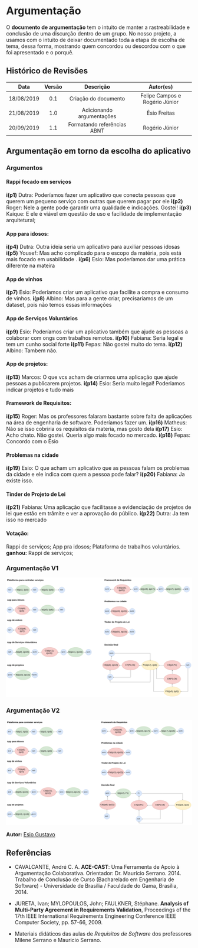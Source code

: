 # Argumentação

O **documento de argumentação** tem o intuito de manter a rastreabilidade e conclusão de uma discurção dentro de um grupo. No nosso projeto, a usamos com o intuito de deixar documentado toda a etapa de escolha de tema, dessa forma, mostrando quem concordou ou descordou com o que foi apresentado e o porquê.

## Histórico de Revisões

|    Data    | Versão |         Descrição         |           Autor(es)            |
| :--------: | :----: | :-----------------------: | :----------------------------: |
| 18/08/2019 |  0.1   |   Criação do documento    | Felipe Campos e Rogério Júnior |
| 21/08/2019 |  1.0   | Adicionando argumentações |          Ésio Freitas          |
| 20/09/2019 |  1.1   | Formatando referências ABNT | Rogério Júnior |

## Argumentação em torno da escolha do aplicativo

### Argumentos

#### Rappi focado em serviços

**i(p1)** Dutra: Poderíamos fazer um aplicativo que conecta pessoas que querem um pequeno serviço com outras que querem pagar por ele
**i(p2)** Roger: Nele a gente pode garantir uma qualidade e indicações. Gostei!
**i(p3)** Kaique: E ele é viável em questão de uso e facilidade de implementação arquitetural;

#### App para idosos:

**i(p4)** Dutra: Outra ideia seria um aplicativo para auxiliar pessoas idosas
**i(p5)** Yousef: Mas acho complicado para o escopo da matéria, pois está mais focado em usabilidade .
**i(p6)** Esio: Mas poderíamos dar uma prática diferente na mateira

#### App de vinhos

**i(p7)** Esio: Poderíamos criar um aplicativo que facilite a compra e consumo de vinhos.
**i(p8)** Albino: Mas para a gente criar, precisaríamos de um dataset, pois não temos essas informações

#### App de Serviços Voluntários

**i(p9)** Esio: Poderíamos criar um aplicativo também que ajude as pessoas a colaborar com ongs com trabalhos remotos.
**i(p10)** Fabiana: Seria legal e tem um cunho social forte
**i(p11)** Fepas: Não gostei muito do tema.
**i(p12)** Albino: Tambem não.

#### App de projetos:

**i(p13)** Marcos: O que vcs acham de criarmos uma aplicação que ajude pessoas a publicarem projetos.
**i(p14)** Esio: Seria muito legal! Poderiamos indicar projetos e tudo mais

#### Framework de Requisitos:

**i(p15)** Roger: Mas os professores falaram bastante sobre falta de aplicações na área de engenharia de software. Poderíamos fazer um.
**i(p16)** Matheus: Não se isso cobriria os requisitos da materia, mas gosto dela
**i(p17)** Esio: Acho chato. Não gostei. Queria algo mais focado no mercado.
**i(p18)** Fepas: Concordo com o Esio

#### Problemas na cidade

**i(p19)** Esio: O que acham um aplicativo que as pessoas falam os problemas da cidade e ele indica com quem a pessoa pode falar?
**i(p20)** Fabiana: Ja existe isso.

#### Tinder de Projeto de Lei

**i(p21)** Fabiana: Uma aplicação que facilitasse a evidenciação de projetos de lei que estão em trâmite e ver a aprovação do público.
**i(p22)** Dutra: Ja tem isso no mercado

#### Votação:

Rappi de serviços;
App pra idosos;
Plataforma de trabalhos voluntários.
**ganhou:** Rappi de serviços;

### Argumentação V1

![ArgV1](../../../assets/Artumentacaov1.png)

### Argumentação V2

![ArgV1](../../../assets/Artumentacaov2.png)

**Autor:** [Esio Gustavo](https://github.com/EsioFreitas)

## Referências

- CAVALCANTE, André C. A. **ACE-CAST**: Uma Ferramenta de Apoio à Argumentação Colaborativa. Orientador: Dr. Maurício Serrano. 2014. Trabalho de Conclusão de Curso (Bacharelado em Engenharia de Software) - Universidade de Brasília / Faculdade do Gama, Brasília, 2014.

- JURETA, Ivan; MYLOPOULOS, John; FAULKNER, Stéphane. **Analysis of Multi-Party Agreement in Requirements Validation**, Proceedings of the 17th IEEE International Requirements Engineering Conference IEEE Computer Society, pp. 57-66, 2009.

- Materiais didáticos das aulas de *Requisitos de Software* dos professores Milene Serrano e Mauricio Serrano.